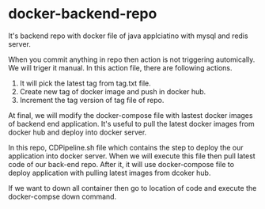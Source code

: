 # docker-backend-repo
It's backend repo with docker file of java applciatino with mysql and redis server.

When you commit anything in repo then action is not triggering automically. We will triger it manual.
In this action file, there are following actions.
 1. It will pick the latest tag from tag.txt file. 
 2. Create new tag of docker image and push in docker hub. 
 3. Increment the tag version of tag file of repo.

At final, we will modify the docker-compose file with lastest docker images of backend end application.
It's useful to pull the latest docker images from docker hub and deploy into docker server.

In this repo, CDPipeline.sh file which contains the step to deploy the our application into docker server. When we will execute this file then pull latest code of our back-end repo. After it, it will use docker-compose file to deploy application with pulling latest images from dcoker hub.

If we want to down all container then go to location of code and execute the docker-compse down command.
